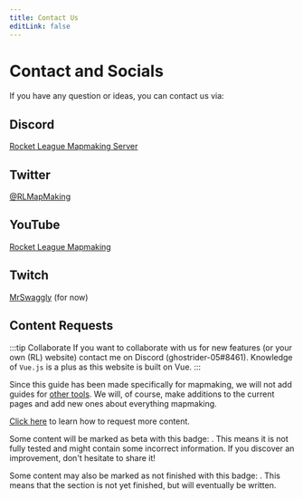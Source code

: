 ```yaml
---
title: Contact Us
editLink: false
---
```

# Contact and Socials

<!-- form -->

If you have any question or ideas, you can contact us via:

## Discord

[Rocket League Mapmaking Server](https://discord.gg/PWu3ZWa)

## Twitter

[@RLMapMaking](https://twitter.com/rlmapmaking)

## YouTube

[Rocket League Mapmaking](https://www.youtube.com/channel/UCp6gkqadtgsaZmPnex9MNiA)

## Twitch

[MrSwaggly](https://www.twitch.tv/mrswaggly) (for now)

## Content Requests

:::tip Collaborate
If you want to collaborate with us for new features (or your own (RL) website) contact me on Discord (ghostrider-05#8461).
Knowledge of `Vue.js` is a plus as this website is built on Vue.
:::

Since this guide has been made specifically for mapmaking, we will not add guides for [other tools](../faq/). We will, of course, make additions to the current pages and add new ones about everything mapmaking.

[Click here](contribute) to learn how to request more content.

Some content will be marked as beta with this badge: <Badge text="beta" type="warning"/>. This means it is not fully tested and might contain some incorrect information. If you discover an improvement, don't hesitate to share it!

Some content may also be marked as not finished with this badge: <Badge text="not finished" type="warning"/>. This means that the section is not yet finished, but will eventually be written. 



